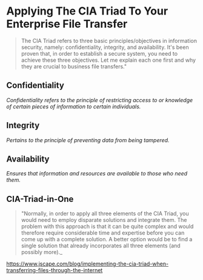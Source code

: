 # Applying The CIA Triad To Your Enterprise File Transfer

> The CIA Triad refers to three basic principles/objectives in information security, namely: confidentiality, integrity, and availability.
It's been proven that, in order to establish a secure system, you need to achieve these three objectives. Let me explain each one first and
why they are crucial to business file transfers."

## Confidentiality
 _Confidentiality refers to the principle of restricting access to or knowledge of certain pieces of information to certain individuals._
 
 
## Integrity
_Pertains to the principle of preventing data from being tampered._

## Availability
_Ensures that information and resources are available to those who need them._

## CIA-Triad-in-One
> "Normally, in order to apply all three elements of the CIA Triad, you would need to employ disparate solutions and integrate them. The problem
with this approach is that it can be quite complex and would therefore require considerable time and expertise before you can come up with a complete
solution. A better option would be to find a single solution that already incorporates all three elements (and possibly more)._



https://www.jscape.com/blog/implementing-the-cia-triad-when-transferring-files-through-the-internet
